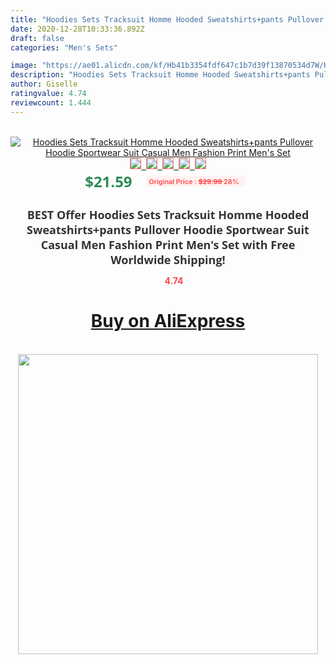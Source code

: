 ```yaml
---
title: "Hoodies Sets Tracksuit Homme Hooded Sweatshirts+pants Pullover Hoodie Sportwear Suit Casual Men Fashion Print Men's Set"
date: 2020-12-28T10:33:36.892Z
draft: false
categories: "Men's Sets"

image: "https://ae01.alicdn.com/kf/Hb41b3354fdf647c1b7d39f13870534d7W/Hoodies-Sets-Tracksuit-Homme-Hooded-Sweatshirts-pants-Pullover-Hoodie-Sportwear-Suit-Casual-Men-Fashion-Print-Men.jpg"
description: "Hoodies Sets Tracksuit Homme Hooded Sweatshirts+pants Pullover Hoodie Sportwear Suit Casual Men Fashion Print Men's Set"
author: Giselle
ratingvalue: 4.74
reviewcount: 1.444
---
```

<br>
<div style="text-align: center;">
<a href="https://s.click.aliexpress.com/e/_AsXmr3" target="_blank" rel="nofollow noopener noreferrer"><img alt="Hoodies Sets Tracksuit Homme Hooded Sweatshirts+pants Pullover Hoodie Sportwear Suit Casual Men Fashion Print Men's Set" class="magnifier-image" src="https://ae01.alicdn.com/kf/Hb41b3354fdf647c1b7d39f13870534d7W/Hoodies-Sets-Tracksuit-Homme-Hooded-Sweatshirts-pants-Pullover-Hoodie-Sportwear-Suit-Casual-Men-Fashion-Print-Men.jpg_640x640.jpg">
<br>
<img style="border:1px solid salmon" src="https://ae01.alicdn.com/kf/Hb41b3354fdf647c1b7d39f13870534d7W/Hoodies-Sets-Tracksuit-Homme-Hooded-Sweatshirts-pants-Pullover-Hoodie-Sportwear-Suit-Casual-Men-Fashion-Print-Men.jpg_120x120.jpg">&nbsp;&nbsp;<img style="border:1px solid salmon" src="https://ae01.alicdn.com/kf/H774771a38eb74d2c8e093bc5a0a772696/Hoodies-Sets-Tracksuit-Homme-Hooded-Sweatshirts-pants-Pullover-Hoodie-Sportwear-Suit-Casual-Men-Fashion-Print-Men.jpg_120x120.jpg">&nbsp;&nbsp;<img style="border:1px solid salmon" src="https://ae01.alicdn.com/kf/Hc18bbd9a63594305a99fcde2efb5fde9m/Hoodies-Sets-Tracksuit-Homme-Hooded-Sweatshirts-pants-Pullover-Hoodie-Sportwear-Suit-Casual-Men-Fashion-Print-Men.jpg_120x120.jpg">&nbsp;&nbsp;<img style="border:1px solid salmon" src="https://ae01.alicdn.com/kf/H80336c90bcd74fcea9978d46435e19e6M/Hoodies-Sets-Tracksuit-Homme-Hooded-Sweatshirts-pants-Pullover-Hoodie-Sportwear-Suit-Casual-Men-Fashion-Print-Men.jpg_120x120.jpg">&nbsp;&nbsp;<img style="border:1px solid salmon" src="https://ae01.alicdn.com/kf/Hd1ed6669b9de4507ba714a9d22bdde9cr/Hoodies-Sets-Tracksuit-Homme-Hooded-Sweatshirts-pants-Pullover-Hoodie-Sportwear-Suit-Casual-Men-Fashion-Print-Men.jpg_120x120.jpg"></a></div><br0>
<div style="text-align: center;"><span style="background-color: white; border: 0px; box-sizing: border-box; color: seagreen; display: inline-block; font-family: &quot;open sans&quot; , &quot;arial&quot; , &quot;helvetica&quot; , sans-serif , &quot;heiti&quot;; font-size: 24px; font-stretch: inherit; font-weight: 700; line-height: inherit; margin: 0px 10px 0px 0px; padding: 0px; vertical-align: middle;">$21.59 </span>
<span style="background: rgb(255 , 241 , 241); border-radius: 3px; border: 0px; box-sizing: border-box; color: #ff4747; display: inline-block; font-family: inherit; font-size: 12px; font-stretch: inherit; font-style: inherit; font-variant: inherit; font-weight: 600; line-height: inherit; margin: 0px; padding: 2px 5px; transform: scale(0.9); vertical-align: middle;">Original Price : <b style="text-decoration: line-through;">$29.99 </b> 28%&nbsp;&nbsp;</span></div>
<h1 style="color: #333333; display: inline-block; font-family: &quot;open sans&quot; , &quot;arial&quot; , &quot;helvetica&quot; , sans-serif , &quot;heiti&quot;; font-size: 18px; font-stretch: inherit; font-weight: 700; text-align: center;">BEST Offer Hoodies Sets Tracksuit Homme Hooded Sweatshirts+pants Pullover Hoodie Sportwear Suit Casual Men Fashion Print Men's Set with Free Worldwide Shipping!</h1>
<div style="color: #ff4747; text-align: center;">
<img src="https://4.bp.blogspot.com/-M0ZcTcb-5uY/XleCXlxnR4I/AAAAAAAAAEc/OrjgMkXV1oMQFaCRZj5HQwOCBcu3w1FegCPcBGAYYCw/s1600/star.png" style="height: 15px;">&nbsp;<b>4.74</b></div>
<div class="button_cont" align="center"><a class="buynow_a" href="https://s.click.aliexpress.com/e/_AsXmr3" target="_blank" rel="nofollow noopener noreferrer"><H1>Buy on AliExpress</H1></a></div><br>
<div class="separator" style="clear: both; text-align: center;">
<img src="https://lh3.googleusercontent.com/-pTy5HemUv9M/XlePHvY0dAI/AAAAAAAAAE4/0nX5iRUoIWY8eMW9Dpxeirr157OZliDIgCLcBGAsYHQ/s1600/badge.gif" width="480">
</div>
